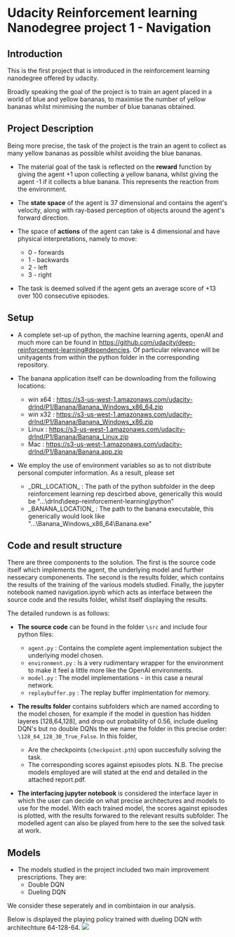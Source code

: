 # Udacity Reinforcement learning Nanodegree project 1 - Navigation

## Introduction
This is the first project that is introduced in the reinforcement learning nanodegree offered by udacity.

Broadly speaking the goal of the project is to train an agent placed in a world of blue and yellow bananas, to maximise the number of yellow bananas whilst minimising the number of blue bananas obtained.

## Project Description
Being more precise, the task of the project is the train an agent to collect as many yellow bananas as possible whilst avoiding the blue bananas. 

* The material goal of the task is reflected on the **reward** function by giving the agent +1 upon collecting a yellow banana, whilst giving the agent -1 if it collects a blue banana. This represents the reaction from the environment.

* The **state space** of the agent is 37 dimensional and contains the agent's velocity, along with ray-based perception of objects around the agent's forward direction.

* The space of **actions** of the agent can take is 4 dimensional and have physical interpretations, namely to move:
    * 0 - forwards
    * 1 - backwards
    * 2 - left
    * 3 - right

* The task is deemed solved if the agent gets an average score of +13 over 100 consecutive episodes.

## Setup
* A complete set-up of python, the machine learning agents, openAI and much more can be found in https://github.com/udacity/deep-reinforcement-learning#dependencies. Of particular relevance will be unityagents from within the python folder in the corresponding repository.

* The banana application itself can be downloading from the following locations:
    * win x64 : https://s3-us-west-1.amazonaws.com/udacity-drlnd/P1/Banana/Banana_Windows_x86_64.zip
    * win x32 : https://s3-us-west-1.amazonaws.com/udacity-drlnd/P1/Banana/Banana_Windows_x86.zip
    * Linux : https://s3-us-west-1.amazonaws.com/udacity-drlnd/P1/Banana/Banana_Linux.zip
    * Mac : https://s3-us-west-1.amazonaws.com/udacity-drlnd/P1/Banana/Banana.app.zip

* We employ the use of environment variables so as to not distribute personal computer information. As a result, please set 

    * \_DRL_LOCATION_ : The path of the python subfolder in the deep reinforcement learning rep descirbed above, generically this would be "...\drlnd\deep-reinforcement-learning\python"
    * \_BANANA_LOCATION_ : The path to the banana executable, this generically would look like "...\Banana_Windows_x86_64\Banana.exe"

## Code and result structure
There are three components to the solution. The first is the source code itself which implements the agent, the underlying model and further nessecary componenents. The second is the results folder, which contains the results of the training of the various models studied. Finally, the jupyter notebook named navigation.ipynb which acts as interface between the source code and the results folder, whilst itself displaying the results.

The detailed rundown is as follows:
* **The source code** can be found in the folder `\src` and include four python files:
    * `agent.py` : Contains the complete agent implementation subject the underlying model chosen.
    * `environment.py` : Is a very rudimentary wrapper for the environment to make it feel a little more like the OpenAI environments.
    * `model.py` :  The model implementations - in this case a neural network.
    * `replaybuffer.py` : The replay buffer implmentation for memory.

* **The results folder** contains subfolders which are named according to the model chosen, for example if the model in question has hidden layeres [128,64,128], and drop out probability of 0.56, include dueling DQN's but no double DQNs the we name the folder in this precise order: `\128_64_128_30_True_False`. In this folder, 
    * Are the checkpoints (`checkpoint.pth`) upon succesfully solving the task.
    * The corresponding scores against episodes plots.
N.B. The precise models employed are will stated at the end and detailed in the attached report.pdf.

* **The interfacing jupyter notebook** is considered the interface layer in which the user can decide on what precise architectures and models to use for the model. With each trained model, the scores against episodes is plotted, with the results forwared to the relevant results subfolder. The modelled agent can also be played from here to the see the solved task at work. 



## Models
* The models studied in the project included two main improvement prescriptions. They are:
    * Double DQN
    * Dueling DQN

We consider these seperately and in combintaion in our analysis.

Below is displayed the playing policy trained with dueling DQN with architechture 64-128-64.
![](play.gif)